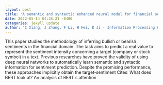 ```yaml
--- 
layout: post 
title: "A semantic and syntactic enhanced neural model for financial sentiment analysis" 
date: 2022-05-14 04:38:21 -0400 
categories: jekyll update 
author: "C Xiang, J Zhang, F Li, H Fei, D Ji - Information Processing & Management, 2022" 
--- 
```

This paper studies the methodology of inferring bullish or bearish sentiments in the financial domain. The task aims to predict a real value to represent the sentiment intensity concerning a target (company or stock symbol) in a text. Previous researches have proved the validity of using deep neural networks to automatically learn semantic and syntactic information for sentiment prediction. Despite the promising performance, these approaches implicitly obtain the target-sentiment Cites: What does BERT look at? An analysis of BERT s attention